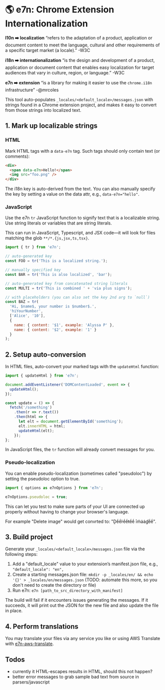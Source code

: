 # 🌎 e7n: Chrome Extension Internationalization

**l10n ➡️ localization** “refers to the adaptation of a product, application or document content to meet the language, cultural and other requirements of a specific target market (a locale).” -W3C

**i18n ➡️ internationalization** “is the design and development of a product, application or document content that enables easy localization for target audiences that vary in culture, region, or language.” -W3C

**e7n ➡️ extension** “is a library for making it easier to use the `chrome.i18n` infrastructure” -@mrcoles

This tool auto-populates `_locales/<default_locale>/messages.json` with strings found in a Chrome extension project, and makes it easy to convert from those strings into localized text.

## 1. Mark up localizable strings

### HTML

Mark HTML tags with a `data-e7n` tag. Such tags should only contain text (or comments):

```html
<div>
  <span data-e7n>Hello!</span>
  <img src="foo.png" />
</div>
```

The i18n key is auto-derived from the text. You can also manually specify the key by setting a value on the data attr, e.g., `data-e7n="hello"`.

### JavaScript

Use the e7n `tr` JavaScript function to signify text that is a localizable string. Use string literals or variables that are string literals.

This can run in JavaScript, Typescript, and JSX code—it will look for files matching the glob `**/*.{js,jsx,ts,tsx}`.

```javascript
import { tr } from 'e7n';

// auto-generated key
const FOO = tr('This is a localized string.');

// manually specified key
const BAR = tr('This is also localized', 'bar');

// auto-generated key from concatenated string literals
const MULTI = tr('This is combined ' + 'via plus signs');

// with placeholders (you can also set the key 2nd arg to `null`)
const BAZ = tr(
  'Hi, $name$, your number is $number$.',
  'hiYourNumber',
  ['Alice', '10'],
  {
    name: { content: '$1', example: 'Alyssa P' },
    name: { content: '$2', example: '1' }
  }
);
```

## 2. Setup auto-conversion

In HTML files, auto-convert your marked tags with the `updateHtml` function:

```javascript
import { updateHtml } from 'e7n';

document.addEventListener('DOMContentLoaded', event => {
  updateHtml();
});

const update = () => {
  fetch('/something')
    .then(r => r.text())
    .then(html => {
      let elt = document.getElementById('something');
      elt.innerHTML = html;
      updateHtml(elt);
    });
};
```

In JavaScript files, the `tr` function will already convert messages for you.

### Pseudo-localization

You can enable pseudo-localization (sometimes called "pseudoloc") by setting the pseudoloc option to true.

```javascript
import { options as e7nOptions } from 'e7n';

e7nOptions.pseudoloc = true;
```

This can let you test to make sure parts of your UI are connected up properly without having to change your browser's language.

For example "Delete image" would get convrted to: "Ḓḗḗŀḗḗŧḗḗ īḿȧȧɠḗḗ".

## 3. Build project

Generate your `_locales/<default_locale>/messages.json` file via the following steps:

1.  Add a "default_locale" value to your extension’s manifest.json file, e.g., `"default_locale": "en",`
2.  Create a starting messages.json file: `mkdir -p _locales/en/ && echo '{}' > _locales/en/messages.json` (TODO: automate this more, so you don't need to create the directory or file)
3.  Run e7n: `e7n [path_to_src_directory_with_manifest]`

The build will fail if it encounters issues generating the messages. If it succeeds, it will print out the JSON for the new file and also update the file in place.

## 4. Perform translations

You may translate your files via any service you like or using AWS Translate with [e7n-aws-translate](https://github.com/mrcoles/e7n-aws-translate).

## Todos

- currently it HTML-escapes results in HTML, should this not happen?
- better error messages to grab sample bad text from source in parsers/javascript

